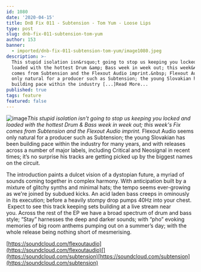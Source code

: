 ```yaml
---
id: 1080
date: '2020-04-15'
title: DnB Fix 011 - Subtension - Tom Yum - Loose Lips
type: post
slug: dnb-fix-011-subtension-tom-yum
author: 153
banner:
  - imported/dnb-fix-011-subtension-tom-yum/image1080.jpeg
description: >-
  This stupid isolation isn&rsquo;t going to stop us keeping you locked and
  loaded with the hottest Drum &amp; Bass week in week out; this week&#39;s Fix
  comes from Subtension and the Flexout Audio imprint.&nbsp; Flexout Audio seems
  only natural for a producer such as Subtension; the young Slovakian has been
  building pace within the industry [...]Read More...
published: true
tags: feature
featured: false
---
```

![image](../imported/dnb-fix-011-subtension-tom-yum/image1080.jpeg)_This stupid isolation isn’t going to stop us keeping you locked and loaded with the hottest Drum & Bass week in week out; this week's Fix comes from Subtension and the Flexout Audio imprint._ Flexout Audio seems only natural for a producer such as Subtension; the young Slovakian has been building pace within the industry for many years, and with releases across a number of major labels, including Critical and Neosignal in recent times; it’s no surprise his tracks are getting picked up by the biggest names on the circuit.

The introduction paints a dulcet vision of a dystopian future, a myriad of sounds coming together in complex harmony. With anticipation built by a mixture of glitchy synths and minimal hats; the tempo seems ever-growing as we're joined by subdued kicks. An acid laden bass creeps in ominously in its execution; before a heavily stompy drop pumps 40Hz into your chest.  Expect to see this track keeping sets building at a live stream near you. Across the rest of the EP we have a broad spectrum of drum and bass style; “Stay” harnesses the deep and darker sounds; with “pho” evoking memories of big room anthems pumping out on a summer’s day; with the whole release being nothing short of mesmerising.

[](https://soundcloud.com/flexoutaudio)[https://soundcloud.com/flexoutaudio](https://soundcloud.com/flexoutaudio)[](https://soundcloud.com/subtension)[https://soundcloud.com/subtension](https://soundcloud.com/subtension)